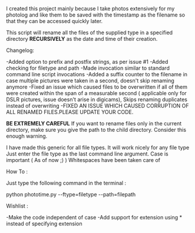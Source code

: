 I created this project mainly because I take photos extensively for my
photolog and like them to be saved with the timestamp as the filename so that
they can be accessed quickly later.

This script will rename all the files of the supplied type in a specified directory **RECURSIVELY** as the date and time of their creation.

Changelog:

-Added option to prefix and postfix strings, as per issue #1
-Added checking for filetype and path
-Made invocation similar to standard command line script invocations
-Added a suffix counter to the filename in case multiple pictures were taken in a second, doesn't skip renaming anymore
-Fixed an issue which caused files to be overwritten if all of them were created
 within the span of a measurable second ( applicable only for DSLR pictures,
 issue doesn't arise in digicams), Skips renaming duplicates instead of overwriting
-FIXED AN ISSUE WHICH CAUSED CORRUPTION OF ALL RENAMED FILES.PLEASE UPDATE YOUR CODE.

**BE EXTREMELY CAREFUL** 
If you want to rename files only in the current directory, make sure you give the path to the child directory.
Consider this enough warning.

I have made this generic for all file types. It will work nicely for any file type
Just enter the file type as the last command line argument. Case is important ( As of now ;) )
Whitespaces have been taken care of

How To :

Just type the following command in the terminal :

python phototime.py --ftype=filetype --path=filepath


Wishlist :

-Make the code independent of case
-Add support for extension using * instead of specifying extension 
